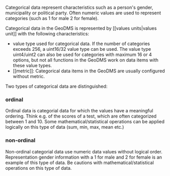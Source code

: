 Categorical data represent characteristics such as a person's gender, municipality or political party. Often numeric values are used to represent categories (such as 1 for male 2 for female).

Categorical data in the GeoDMS is represented by [[values units|values unit]] with the following characteristics:

- value type used for categorical data. If the number of categories exceeds 256, a uint16/32 value type can be used. The value type uint4/uint2 can also be used for categories with maximum 16 or 4 options, but not all functions in the GeoDMS work on data items with these value types.
- [[metric]]: Categorical data items in the GeoDMS are usually configured without metric.

Two types of categorical data are distinguished:

### **ordinal**

Ordinal data is categorial data for which the values have a meaningful ordering. Think e.g. of the scores of a test, which are often categorized between 1 and 10. Some mathematical/statistical operations can be applied logically on this type of data (sum, min, max, mean etc.)

### non-ordinal

Non-ordinal categorial data use numeric data values without logical order. Representation gender information with a 1 for male and 2 for female is an example of this type of data. Be cautions with mathematical/statistical operations on this type of data.